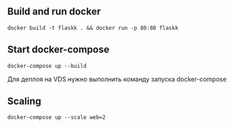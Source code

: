 ## Build and run docker

    docker build -t flaskk . && docker run -p 80:80 flaskk


## Start docker-compose

    docker-compose up --build

Для деплоя на VDS нужно выполнить команду запуска docker-compose


## Scaling

    docker-compose up --scale web=2
